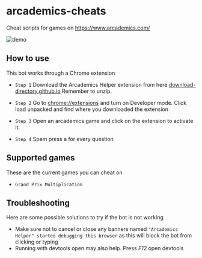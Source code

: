 # arcademics-cheats
Cheat scripts for games on https://www.arcademics.com/

![demo](https://user-images.githubusercontent.com/101005658/170934998-f7af8941-b48b-41d1-980a-474cfd2e55f5.gif "demo hack")

## How to use
This bot works through a Chrome extension

- `Step 1` Download the Arcademics Helper extension from here [download-directory.github.io](https://download-directory.github.io/?url=https://github.com/DaveH355/arcademics-cheats/tree/main/Arcademics%20Helper) Remember to unzip.

- `Step 2` Go to [chrome://extensions](chrome://extensions/) and turn on Developer mode. Click load unpacked and find where you downloaded the extension

- `Step 3` Open an arcademics game and click on the extension to activate it. 

- `Step 4` Spam press a for every question


## Supported games
These are the current games you can cheat on
- `Grand Prix Multiplication` 


## Troubleshooting
Here are some possible solutions to try if the bot is not working


- Make sure not to cancel or close any banners named `"Arcademics Helper" started debugging this browser` as this will block the bot from clicking or typing
- Running with devtools open may also help. Press *F12* open devtools

